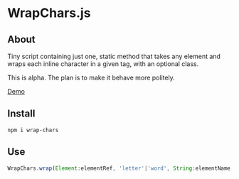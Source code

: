 # WrapChars.js

## About
Tiny script containing just one, static method that takes any element and wraps each inline character in a given tag, with an optional class.

This is alpha. The plan is to make it behave more politely.

[Demo](http://adasha.com/lab/proximity-effect/5.html)

## Install
```
npm i wrap-chars
```

## Use

```javascript
WrapChars.wrap(Element:elementRef, 'letter'|'word', String:elementName, String:className);
```
